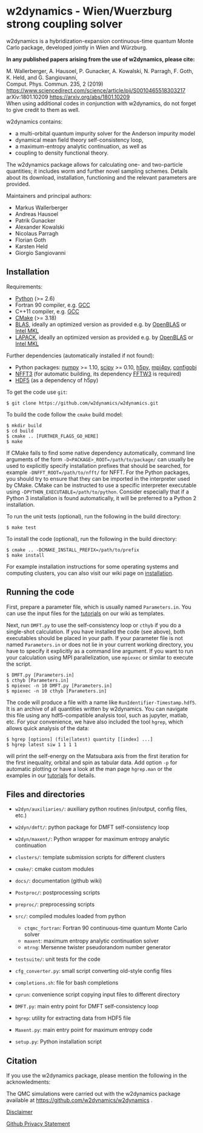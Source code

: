 w2dynamics - Wien/Wuerzburg strong coupling solver
==================================================
w2dynamics is a hybridization-expansion continuous-time quantum Monte Carlo
package, developed jointly in Wien and Würzburg. 

**In any published papers arising from the use of w2dynamics, please cite:**

   M. Wallerberger, A. Hausoel, P. Gunacker, A. Kowalski, N. Parragh, F. Goth, K. Held, and G. Sangiovanni,  
   Comput. Phys. Commun. 235, 2 (2019)  
   <https://www.sciencedirect.com/science/article/pii/S0010465518303217>  
   arXiv:1801.10209 <https://arxiv.org/abs/1801.10209>  
   When using additional codes in  conjunction with w2dynamics, do not forget to give credit to them as well.  

w2dynamics contains:

 - a multi-orbital quantum impurity solver for the Anderson impurity model
 - dynamical mean field theory self-consistency loop,
 - a maximum-entropy analytic continuation, as well as
 - coupling to density functional theory.

The w2dynamics package allows for calculating one- and two-particle quantities;
it includes worm and further novel sampling schemes. Details about its download,
installation, functioning and the relevant parameters are provided.

Maintainers and principal authors:

  - Markus Wallerberger
  - Andreas Hausoel
  - Patrik Gunacker
  - Alexander Kowalski
  - Nicolaus Parragh
  - Florian Goth
  - Karsten Held
  - Giorgio Sangiovanni


Installation
------------

Requirements:

  - [Python](https://www.python.org/) (>= 2.6)
  - Fortran 90 compiler, e.g. [GCC](https://gcc.gnu.org/)
  - C++11 compiler, e.g. [GCC](https://gcc.gnu.org/)
  - [CMake](https://cmake.org/) (>= 3.18)
  - [BLAS](https://www.netlib.org/blas/), ideally an optimized version as provided e.g. by [OpenBLAS](https://www.openblas.net/) or [Intel MKL](https://software.intel.com/mkl)
  - [LAPACK](https://www.netlib.org/lapack/), ideally an optimized version as provided e.g. by [OpenBLAS](https://www.openblas.net/) or [Intel MKL](https://software.intel.com/mkl)

Further dependencies (automatically installed if not found):

  - Python packages: [numpy](https://pypi.org/project/numpy/) >= 1.10, [scipy](https://pypi.org/project/scipy/) >= 0.10, [h5py](https://pypi.org/project/h5py/), [mpi4py](https://pypi.org/project/mpi4py/), [configobj](https://pypi.org/project/configobj/)
  - [NFFT3](https://www-user.tu-chemnitz.de/~potts/nfft/) (for automatic building, its dependency [FFTW3](http://www.fftw.org/) is required)
  - [HDF5](https://www.hdfgroup.org/solutions/hdf5) (as a dependency of h5py)

To get the code use `git`:

    $ git clone https://github.com/w2dynamics/w2dynamics.git

To build the code follow the `cmake` build model:

    $ mkdir build
    $ cd build
    $ cmake .. [FURTHER_FLAGS_GO_HERE]
    $ make

If CMake fails to find some native dependency automatically, command
line arguments of the form `-D<PACKAGE>_ROOT=/path/to/package/` can
usually be used to explicitly specify installation prefixes that
should be searched, for example `-DNFFT_ROOT=/path/to/nfft/` for
NFFT. For the Python packages, you should try to ensure that they can
be imported in the interpreter used by CMake. CMake can be instructed
to use a specific interpreter executable using
`-DPYTHON_EXECUTABLE=/path/to/python`. Consider especially that if a
Python 3 installation is found automatically, it will be preferred to
a Python 2 installation.

To run the unit tests (optional), run the following in the build directory:

    $ make test

To install the code (optional), run the following in the build directory:

    $ cmake .. -DCMAKE_INSTALL_PREFIX=/path/to/prefix
    $ make install

For example installation instructions for some operating systems and
computing clusters, you can also visit our wiki page on
[installation](https://github.com/w2dynamics/W2Dynamics/wiki/Installation).


Running the code
----------------

First, prepare a parameter file, which is usually named
`Parameters.in`. You can use the input files for the
[tutorials](https://github.com/w2dynamics/w2dynamics/wiki/Tutorials)
on our wiki as templates.

Next, run `DMFT.py` to use the self-consistency loop or `cthyb` if you
do a single-shot calculation. If you have installed the code (see
above), both executables should be placed in your path. If your
parameter file is not named `Parameters.in` or does not lie in your
current working directory, you have to specify it explicitly as a
command line argument. If you want to run your calculation using MPI
parallelization, use `mpiexec` or similar to execute the script.

    $ DMFT.py [Parameters.in]
    $ cthyb [Parameters.in]
    $ mpiexec -n 10 DMFT.py [Parameters.in]
    $ mpiexec -n 10 cthyb [Parameters.in]

The code will produce a file with a name like `RunIdentifier-Timestamp.hdf5`.
It is an archive of all quantities written by w2dynamics.  You can navigate this
file using any hdf5-compatible analysis tool, such as jupyter, matlab, etc.
For your convenience, we have also included the tool `hgrep`, which allows
quick analysis of the data:

    $ hgrep [options] (file|latest) quantity [[index] ...]
    $ hgrep latest siw 1 1 1 1

will print the self-energy on the Matsubara axis from the first
iteration for the first inequality, orbital and spin as tabular
data. Add option `-p` for automatic plotting or have a look at the man
page `hgrep.man` or the examples in our
[tutorials](https://github.com/w2dynamics/w2dynamics/wiki/Tutorials)
for details.


Files and directories
---------------------

  - `w2dyn/auxiliaries/`: auxiliary python routines (in/output, config files, etc.)
  - `w2dyn/dmft/`: python package for DMFT self-consistency loop
  - `w2dyn/maxent/`: Python wrapper for maximum entropy analytic continuation
  - `clusters/`: template submission scripts for different clusters
  - `cmake/`: cmake custom modules
  - `docs/`: documentation (github wiki)
  - `Postproc/`: postprocessing scripts
  - `preproc/`: preprocessing scripts
  - `src/`: compiled modules loaded from python
    - `ctqmc_fortran`: Fortran 90 continuous-time quantum Monte Carlo solver
    - `maxent`: maximum entropy analytic continuation solver
    - `mtrng`: Mersenne twister pseudorandom number generator
  - `testsuite/`: unit tests for the code

  - `cfg_converter.py`: small script converting old-style config files
  - `completions.sh`: file for bash completions
  - `cprun`: convenience script copying input files to different directory
  - `DMFT.py`: main entry point for DMFT self-consistency loop
  - `hgrep`: utility for extracting data from HDF5 file
  - `Maxent.py`: main entry point for maximum entropy code
  - `setup.py`: Python installation script

Citation
--------
If you use the w2dynamics package, please mention the following in the acknowledments:

The QMC simulations were carried out with the w2dynamics package available at https://github.com/w2dynamics/w2dynamics .


[Disclaimer](https://www.uni-wuerzburg.de/sonstiges/impressum/)

[Github Privacy Statement](https://help.github.com/articles/github-privacy-statement/)
